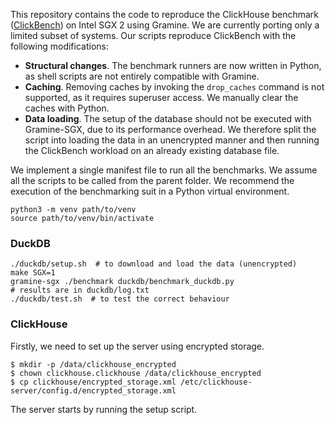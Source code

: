 This repository contains the code to reproduce the ClickHouse benchmark ([ClickBench](https://github.com/ClickHouse/ClickBench)) on Intel SGX 2 using Gramine. We are currently porting only a limited subset of systems. Our scripts reproduce ClickBench with the following modifications:

* **Structural changes**. The benchmark runners are now written in Python, as shell scripts are not entirely compatible with Gramine. 
* **Caching**. Removing caches by invoking the `drop_caches` command is not supported, as it requires superuser access. We manually clear the caches with Python.
* **Data loading**. The setup of the database should not be executed with Gramine-SGX, due to its performance overhead. We therefore split the script into loading the data in an unencrypted manner and then running the ClickBench workload on an already existing database file.

We implement a single manifest file to run all the benchmarks. We assume all the scripts to be called from the parent folder. We recommend the execution of the benchmarking suit in a Python virtual environment.
```shell
python3 -m venv path/to/venv
source path/to/venv/bin/activate
```

### DuckDB

```shell
./duckdb/setup.sh  # to download and load the data (unencrypted)
make SGX=1
gramine-sgx ./benchmark duckdb/benchmark_duckdb.py
# results are in duckdb/log.txt
./duckdb/test.sh  # to test the correct behaviour
```

### ClickHouse
Firstly, we need to set up the server using encrypted storage.
```shell
$ mkdir -p /data/clickhouse_encrypted
$ chown clickhouse.clickhouse /data/clickhouse_encrypted
$ cp clickhouse/encrypted_storage.xml /etc/clickhouse-server/config.d/encrypted_storage.xml
```
The server starts by running the setup script.
